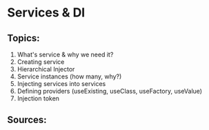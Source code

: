 # Services & DI


## Topics:

1. What's service & why we need it?
2. Creating service
3. Hierarchical Injector
4. Service instances (how many, why?)
5. Injecting services into services
6. Defining providers (useExisting, useClass, useFactory, useValue)
7. Injection token


## Sources:
